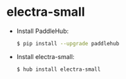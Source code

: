 # electra-small
* Install PaddleHub: 

    ```bash
    $ pip install --upgrade paddlehub
    ```

* Install electra-small: 

    ```bash
    $ hub install electra-small
    ```
